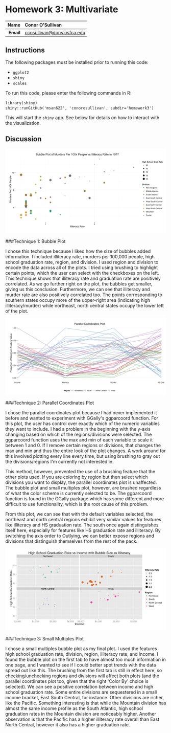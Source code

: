 Homework 3: Multivariate
==============================

| **Name**  | Conor O'Sullivan  |
|----------:|:-------------|
| **Email** | ccosullivan@dons.usfca.edu |

## Instructions ##

The following packages must be installed prior to running this code:

- `ggplot2`
- `shiny`
- `scales`

To run this code, please enter the following commands in R:

```
library(shiny)
shiny::runGitHub('msan622', 'conorosullivan', subdir='homework3')
```

This will start the `shiny` app. See below for details on how to interact with the visualization.

## Discussion ##

![IMAGE](shinyapp1.png)

###Technique 1: Bubble Plot

I chose this technique because I liked how the size of bubbles added information. I included illiteracy rate, murders per 100,000 people, high school graduation rate, region, and division. I used region and division to encode the data across all of the plots. I tried using brushing to highlight certain points, which the user can select with the checkboxes on the left. This technique shows that illiteracy rate and graduation rate are positively correlated. As we go further right on the plot, the bubbles get smaller, giving us this conclusion. Furthermore, we can see that illiteracy and murder rate are also positively correlated too. The points corresponding to southern states occupy more of the upper-right area (indicating high illiteracy/murder) while northeast, north central states occupy the lower left of the plot.

![IMAGE](shinyapp2.png)

###Technique 2: Parallel Coordinates Plot

I chose the parallel coordinates plot because I had never implemented it before and wanted to experiment with GGally's ggparcoord function. For this plot, the user has control over exactly which of the numeric variables they want to include. I had a problem in the beginning with the y-axis changing based on which of the regions/divisions were selected. The ggparcoord function uses the max and min of each variable to scale it between 1 and 0. If I remove certain regions or divisions, that changes the max and min and thus the entire look of the plot changes. A work around for this involved plotting every line every time, but using brushing to gray out the divisions/regions I'm currently not interested in. 

This method, however, prevented the use of a brushing feature that the other plots used. If you are coloring by region but then select which divisions you want to display, the parallel coordinates plot is unaffected. The bubble plot and small multiples plot, however, are brushed regardless of what the color scheme is currently selected to be. The ggparcoord function is found in the GGally package which has some different and more difficult to use functionality, which is the root cause of this problem.

From this plot, we can see that with the default variables selected, the northeast and north central regions exhibit very similar values for features like illiteracy and HS graduation rate. The south once again distinguishes itself here, especially for features like HS graduation rate	and illiteracy. By switching the axis order to Outlying, we can better expose regions and divisions that distinguish themselves from the rest of the pack.

![IMAGE](shinyapp3.png)

###Technique 3: Small Multiples Plot

I chose a small multiples bubble plot as my final plot. I used the features high school graduation rate, division, region, illiteracy rate, and income. I found the bubble plot on the first tab to  have almost too much information in one page, and I wanted to see if I could better spot trends with the data spread out like this. The brushing from the first tab is still in effect here, so checking/unchecking regions and divisions will affect both plots (and the parallel coordinates plot too, given that the right 'Color By' choice is selected). We can see a positive correlation between income and high school graduation rate. Some entire divisions are sequestered in a small income bracket, East South Central, for instance. Other divisions are richer, like the Pacific. Something interesting is that while the Mountain division has almost the same income profile as the South Atlantic, high school graduation rates in the Mountain division are noticeably higher. Another observation is that the Pacific has a higher illiteracy rate overall than East North Central, however it also has a higher graduation rate. 






